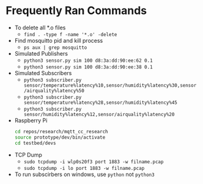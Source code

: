 # Frequently Ran Commands
- To delete all *.o files
  - `find . -type f -name '*.o' -delete`
- Find mosquitto pid and kill process
  - `ps aux | grep mosquitto`
- Simulated Publishers
  - `python3 sensor.py sim 100 d8:3a:dd:90:ee:62 0.1`
  - `python3 sensor.py sim 100 d8:3a:dd:90:ee:38 0.1`
- Simulated Subscribers
  - `python3 subscriber.py sensor/temperature%latency%10,sensor/humidity%latency%30,sensor/airquality%latency%50`
  - `python3 subscriber.py sensor/temperature%latency%28,sensor/humidity%latency%45`
  - `python3 subscriber.py sensor/humidity%latency%12,sensor/airquality%latency%20`
- Raspberry Pi
  ```bash
  cd repos/research/mqtt_cc_research
  source prototype/dev/bin/activate
  cd testbed/devs
  ```
- TCP Dump
  - `sudo tcpdump -i wlp0s20f3 port 1883 -w filname.pcap`
  - `sudo tcpdump -i lo port 1883 -w filname.pcap`
- To run subscirbers on windows, use `python` not `python3`